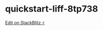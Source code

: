 # quickstart-liff-8tp738

[Edit on StackBlitz ⚡️](https://stackblitz.com/edit/quickstart-liff-8tp738)